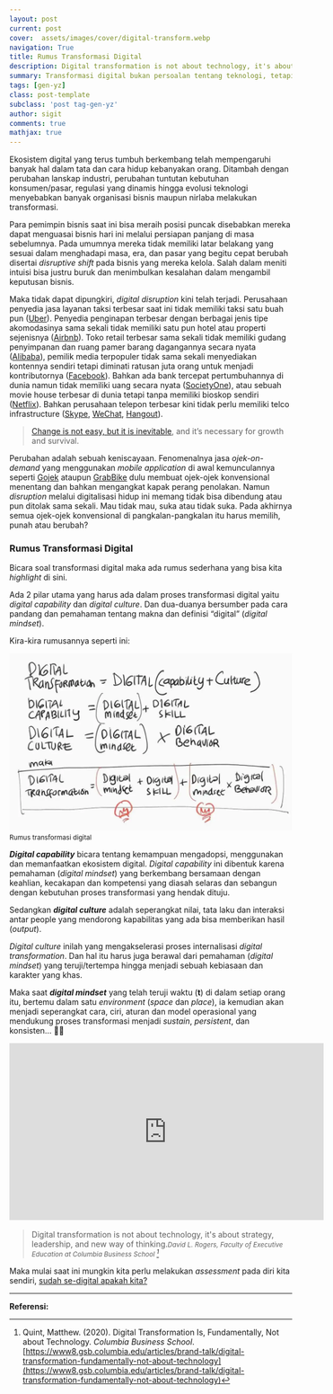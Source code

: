 ```yaml
---
layout: post
current: post
cover:  assets/images/cover/digital-transform.webp
navigation: True
title: Rumus Transformasi Digital
description: Digital transformation is not about technology, it's about strategy, leadership and new way of thinking.
summary: Transformasi digital bukan persoalan tentang teknologi, tetapi pada mindset, persepsi, strategi kepemimpinan dan budayanya.
tags: [gen-yz]
class: post-template
subclass: 'post tag-gen-yz'
author: sigit
comments: true
mathjax: true
---
```


Ekosistem digital yang terus tumbuh berkembang telah mempengaruhi banyak hal dalam tata dan cara hidup kebanyakan orang. Ditambah dengan perubahan lanskap industri, perubahan tuntutan kebutuhan konsumen/pasar, regulasi yang dinamis hingga evolusi teknologi menyebabkan banyak organisasi bisnis maupun nirlaba melakukan transformasi.

Para pemimpin bisnis saat ini bisa meraih posisi puncak disebabkan mereka dapat menguasai bisnis hari ini melalui persiapan panjang di masa sebelumnya. Pada umumnya mereka tidak memiliki latar belakang yang sesuai dalam menghadapi masa, era, dan pasar yang begitu cepat berubah disertai *disruptive shift* pada bisnis yang mereka kelola. Salah dalam meniti intuisi bisa justru buruk dan menimbulkan kesalahan dalam mengambil keputusan bisnis.

Maka tidak dapat dipungkiri, *digital disruption* kini telah terjadi. Perusahaan penyedia jasa layanan taksi terbesar saat ini tidak memiliki taksi satu buah pun ([Uber](https://en.wikipedia.org/wiki/Uber)). Penyedia penginapan terbesar dengan berbagai jenis tipe akomodasinya sama sekali tidak memiliki satu pun hotel atau properti sejenisnya ([Airbnb](https://en.wikipedia.org/wiki/Airbnb)). Toko retail terbesar sama sekali tidak memiliki gudang penyimpanan dan ruang pamer barang dagangannya secara nyata ([Alibaba](https://en.wikipedia.org/wiki/Alibaba_Group)), pemilik media terpopuler tidak sama sekali menyediakan kontennya sendiri tetapi diminati ratusan juta orang untuk menjadi kontributornya ([Facebook](https://en.wikipedia.org/wiki/Facebook)). Bahkan ada bank tercepat pertumbuhannya di dunia namun tidak memiliki uang secara nyata ([SocietyOne](https://en.wikipedia.org/wiki/SocietyOne)), atau sebuah movie house terbesar di dunia tetapi tanpa memiliki bioskop sendiri ([Netflix](https://en.wikipedia.org/wiki/Netflix)). Bahkan perusahaan telepon terbesar kini tidak perlu memiliki telco infrastructure ([Skype](https://en.wikipedia.org/wiki/Skype), [WeChat](https://en.wikipedia.org/wiki/WeChat), [Hangout](https://en.wikipedia.org/wiki/Google_Hangouts)).

> [Change is not easy, but it is inevitable](https://ib-em.com/general-news/disruptive-change-is-inevitable-change-is-constant/), and it’s necessary for growth and survival.

Perubahan adalah sebuah keniscayaan. Fenomenalnya jasa *ojek-on-demand* yang menggunakan *mobile application* di awal kemunculannya seperti [Gojek](https://en.wikipedia.org/wiki/Gojek) ataupun [GrabBike](https://en.wikipedia.org/wiki/Grab_(company)) dulu membuat ojek-ojek konvensional menentang dan bahkan mengangkat kapak perang penolakan. Namun *disruption* melalui digitalisasi hidup ini  memang tidak bisa dibendung atau pun ditolak sama sekali. Mau tidak mau, suka atau tidak suka. Pada akhirnya semua ojek-ojek konvensional di pangkalan-pangkalan itu harus memilih, punah atau berubah?

### Rumus Transformasi Digital

Bicara soal transformasi digital maka ada rumus sederhana yang bisa kita <i>highlight</i> di sini.

Ada 2 pilar utama yang harus ada dalam proses transformasi digital yaitu *digital capability* dan *digital culture*. Dan dua-duanya bersumber pada cara pandang dan pemahaman tentang makna dan definisi “digital” (*digital mindset*).

Kira-kira rumusannya seperti ini:

![Rumus transformasi digital](./assets/images/digital-transform/dgt1.webp "Rumus transformasi digital")
<small>Rumus transformasi digital</small>

***Digital capability*** bicara tentang kemampuan mengadopsi, menggunakan dan memanfaatkan ekosistem digital. *Digital capability* ini dibentuk karena pemahaman (*digital mindset*) yang berkembang bersamaan dengan keahlian, kecakapan dan kompetensi yang diasah selaras dan sebangun dengan kebutuhan proses transformasi yang hendak dituju.

Sedangkan ***digital culture*** adalah seperangkat nilai, tata laku dan interaksi antar people yang mendorong kapabilitas yang ada bisa memberikan hasil (*output*).

*Digital culture* inilah yang mengakselerasi proses internalisasi *digital transformation*. Dan hal itu harus juga berawal dari pemahaman (*digital mindset*) yang teruji/tertempa hingga menjadi sebuah kebiasaan dan karakter yang khas.

Maka saat ***digital mindset*** yang telah teruji waktu (<b>t</b>) di dalam setiap orang itu, bertemu dalam satu *environment* (*space* dan *place*), ia kemudian akan menjadi seperangkat cara, ciri, aturan dan model operasional yang mendukung proses transformasi menjadi *sustain*, *persistent*, dan konsisten… 😬😊

<iframe width="560" height="315" src="https://www.youtube.com/embed/CPZvupB2W2A" title="YouTube video player" frameborder="0" allow="accelerometer; autoplay; clipboard-write; encrypted-media; gyroscope; picture-in-picture" allowfullscreen></iframe>

> Digital transformation is not about technology, it's about strategy, leadership, and new way of thinking.<small><cite>David L. Rogers, Faculty of Executive Education at Columbia Business School [^2]</cite></small>

Maka mulai saat ini mungkin kita perlu melakukan *assessment* pada diri kita sendiri, [sudah se-digital apakah kita?](https://www.digitalcitizenship.net/nine-elements.html)

---
**Referensi:**

[^1]: Anthony, Scott D. (2015). Leading a Digital Transformation? Learn to Code. <i>Harvard Business Review</i>. [https://hbr.org/2015/09/leading-a-digital-transformation-learn-to-code](https://hbr.org/2015/09/leading-a-digital-transformation-learn-to-code)

[^2]: Quint, Matthew. (2020). Digital Transformation Is, Fundamentally, Not about Technology. <i>Columbia Business School</i>. [https://www8.gsb.columbia.edu/articles/brand-talk/digital-transformation-fundamentally-not-about-technology](https://www8.gsb.columbia.edu/articles/brand-talk/digital-transformation-fundamentally-not-about-technology)